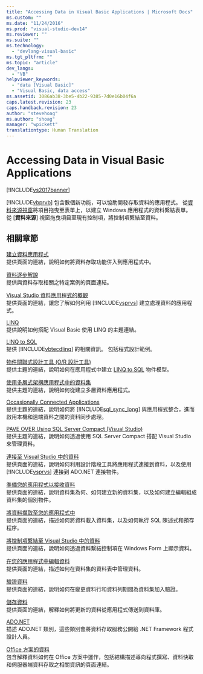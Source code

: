 ```yaml
---
title: "Accessing Data in Visual Basic Applications | Microsoft Docs"
ms.custom: ""
ms.date: "11/24/2016"
ms.prod: "visual-studio-dev14"
ms.reviewer: ""
ms.suite: ""
ms.technology: 
  - "devlang-visual-basic"
ms.tgt_pltfrm: ""
ms.topic: "article"
dev_langs: 
  - "VB"
helpviewer_keywords: 
  - "data [Visual Basic]"
  - "Visual Basic, data access"
ms.assetid: 3086ab38-3be5-4b22-9385-7d0e16b04f6a
caps.latest.revision: 23
caps.handback.revision: 23
author: "stevehoag"
ms.author: "shoag"
manager: "wpickett"
translationtype: Human Translation
---
```

# Accessing Data in Visual Basic Applications
[!INCLUDE[vs2017banner](../../csharp/includes/vs2017banner.md)]

[!INCLUDE[vbprvb](../../csharp/programming-guide/concepts/linq/includes/vbprvb_md.md)] 包含數個新功能，可以協助開發存取資料的應用程式。  從[資料來源視窗](../Topic/Data%20Sources%20Window.md)將項目拖曳至表單上，以建立 Windows 應用程式的資料繫結表單。  從 \[**資料來源**\] 視窗拖曳項目至現有控制項，將控制項繫結至資料。  
  
## 相關章節  
 [建立資料應用程式](/visual-studio/data-tools/creating-data-applications)  
 提供頁面的連結，說明如何將資料存取功能併入到應用程式中。  
  
 [資料逐步解說](../Topic/Data%20Walkthroughs.md)  
 提供與資料存取相關之特定案例的頁面連結。  
  
 [Visual Studio 資料應用程式的概觀](/visual-studio/data-tools/overview-of-data-applications-in-visual-studio)  
 提供頁面的連結，讓您了解如何利用 [!INCLUDE[vsprvs](../../csharp/includes/vsprvs_md.md)] 建立處理資料的應用程式。  
  
 [LINQ](../../visual-basic/programming-guide/language-features/linq/index.md)  
 提供說明如何搭配 Visual Basic 使用 LINQ 的主題連結。  
  
 [LINQ to SQL](../Topic/LINQ%20to%20SQL.md)  
 提供 [!INCLUDE[vbtecdlinq](../../csharp/includes/vbtecdlinq_md.md)] 的相關資訊。  包括程式設計範例。  
  
 [物件關聯式設計工具 \(O\/R 設計工具\)](/visual-studio/data-tools/linq-to-sql-tools-in-visual-studio2)  
 提供主題的連結，說明如何在應用程式中建立 [LINQ to SQL](../Topic/LINQ%20to%20SQL.md) 物件模型。  
  
 [使用多層式架構應用程式中的資料集](/visual-studio/data-tools/work-with-datasets-in-n-tier-applications)  
 提供主題的連結，說明如何從建立多層資料應用程式。  
  
 [Occasionally Connected Applications](http://msdn.microsoft.com/zh-tw/5f261728-a9a9-4304-8447-b94404a63099)  
 提供主題的連結，說明如何將 [!INCLUDE[sql_sync_long](../../visual-basic/developing-apps/includes/sql_sync_long_md.md)] 與應用程式整合，進而啟用本機和遠端資料之間的資料同步處理。  
  
 [PAVE OVER Using SQL Server Compact \(Visual Studio\)](http://msdn.microsoft.com/zh-tw/13320dd1-94e5-4077-bf76-8df253695ccc)  
 提供主題的連結，說明如何透過使用 SQL Server Compact 搭配 Visual Studio 來管理資料。  
  
 [連接至 Visual Studio 中的資料](/visual-studio/data-tools/connecting-to-data-in-visual-studio)  
 提供頁面的連結，說明如何利用設計階段工具將應用程式連接到資料，以及使用 [!INCLUDE[vsprvs](../../csharp/includes/vsprvs_md.md)] 連接到 ADO.NET 連接物件。  
  
 [準備您的應用程式以接收資料](../Topic/Preparing%20Your%20Application%20to%20Receive%20Data.md)  
 提供頁面的連結，說明資料集為何、如何建立新的資料集，以及如何建立編輯組成資料集的個別物件。  
  
 [將資料擷取至您的應用程式中](/visual-studio/data-tools/fetching-data-into-your-application)  
 提供頁面的連結，描述如何將資料載入資料集，以及如何執行 SQL 陳述式和預存程序。  
  
 [將控制項繫結至 Visual Studio 中的資料](/visual-studio/data-tools/bind-controls-to-data-in-visual-studio)  
 提供頁面的連結，說明如何透過資料繫結控制項在 Windows Form 上顯示資料。  
  
 [在您的應用程式中編輯資料](/visual-studio/data-tools/editing-data-in-your-application)  
 提供頁面的連結，描述如何在資料集的資料表中管理資料。  
  
 [驗證資料](../Topic/Validating%20Data.md)  
 提供頁面的連結，說明如何在變更資料行和資料列期間為資料集加入驗證。  
  
 [儲存資料](/visual-studio/data-tools/saving-data)  
 提供頁面的連結，解釋如何將更新的資料從應用程式傳送到資料庫。  
  
 [ADO.NET](../Topic/ADO.NET.md)  
 描述 ADO.NET 類別，這些類別會將資料存取服務公開給 .NET Framework 程式設計人員。  
  
 [Office 方案的資料](/office-dev/office-dev/data-in-office-solutions)  
 包含解釋資料如何在 Office 方案中運作，包括結構描述導向程式撰寫、資料快取和伺服器端資料存取之相關資訊的頁面連結。